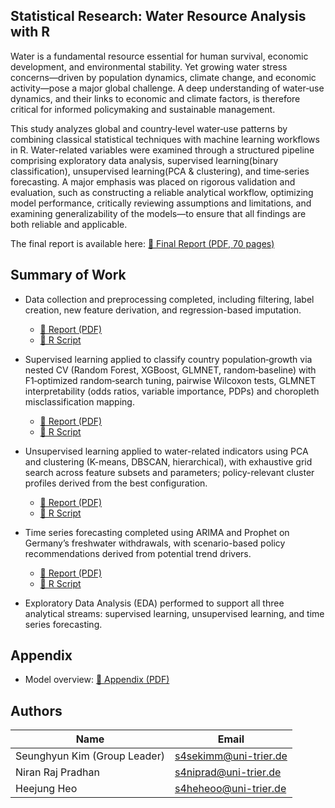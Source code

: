 ## Statistical Research: Water Resource Analysis with R

Water is a fundamental resource essential for human survival, economic development, and environmental stability. Yet growing water stress concerns—driven by population dynamics, climate change, and economic activity—pose a major global challenge. A deep understanding of water‑use dynamics, and their links to economic and climate factors, is therefore critical for informed policymaking and sustainable management.

This study analyzes global and country‑level water‑use patterns by combining classical statistical techniques with machine learning workflows in R. Water-related variables were examined through a structured pipeline comprising exploratory data analysis, supervised learning(binary classification), unsupervised learning(PCA & clustering), and time‑series forecasting. A major emphasis was placed on rigorous validation and evaluation, such as constructing a reliable analytical workflow, optimizing model performance, critically reviewing assumptions and limitations, and examining generalizability of the models—to ensure that all findings are both reliable and applicable.

The final report is available here: [📘 Final Report (PDF, 70 pages)](https://github.com/1798bebe/Statistical-Research-with-R/blob/main/documents/final_report.pdf)

## Summary of Work

- Data collection and preprocessing completed, including filtering, label creation, new feature derivation, and regression-based imputation.
  - [📄 Report (PDF)](https://github.com/1798bebe/Statistical-Research-with-R/blob/main/preprocessing/report_data_preprocessing.pdf)
  - [🧠 R Script](https://github.com/1798bebe/Statistical-Research-with-R/blob/main/preprocessing/preprocessing.R) 

- Supervised learning applied to classify country population‑growth via nested CV (Random Forest, XGBoost, GLMNET, random‑baseline) with F1‑optimized random‑search tuning, pairwise Wilcoxon tests, GLMNET interpretability (odds ratios, variable importance, PDPs) and choropleth misclassification mapping.
  - [📄 Report (PDF)](https://github.com/1798bebe/Statistical-Research-with-R/blob/main/Supervised%20Learning%20%28Regression%2C%20Classification%29/report_supervised_learning.pdf) 
  - [🧠 R Script](https://github.com/1798bebe/Statistical-Research-with-R/blob/main/Supervised%20Learning%20%28Regression%2C%20Classification%29/binary%20classification.R) 

  
- Unsupervised learning applied to water-related indicators using PCA and clustering (K-means, DBSCAN, hierarchical), with exhaustive grid search across feature subsets and parameters; policy-relevant cluster profiles derived from the best configuration.
  - [📄 Report (PDF)](https://github.com/1798bebe/Statistical-Research-with-R/blob/main/unsupervised%20learning(PCA%2C%20clustering)/report_unsupervised_learning.pdf) 
  - [🧠 R Script](https://github.com/1798bebe/Statistical-Research-with-R/blob/main/unsupervised%20learning(PCA%2C%20clustering)/unsupervised_learning.R) 

- Time series forecasting completed using ARIMA and Prophet on Germany’s freshwater withdrawals, with scenario-based policy recommendations derived from potential trend drivers.
  - [📄 Report (PDF)](https://github.com/1798bebe/Statistical-Research-with-R/blob/main/time%20series%20forecasting/report_time_series_forecasting.pdf) 
  - [🧠 R Script](https://github.com/1798bebe/Statistical-Research-with-R/blob/main/time%20series%20forecasting/time_series_forecasting.R) 
  
- Exploratory Data Analysis (EDA) performed to support all three analytical streams: supervised learning, unsupervised learning, and time series forecasting.
  
## Appendix 

- Model overview: [📄 Appendix (PDF)](https://github.com/1798bebe/Statistical-Research-with-R/blob/main/documents/model_explanation.pdf) 

## Authors

| Name                         | Email                    |
|------------------------------|--------------------------|
| Seunghyun Kim (Group Leader) | s4sekimm@uni-trier.de    |
| Niran Raj Pradhan            | s4niprad@uni-trier.de    |
| Heejung Heo                  | s4heheoo@uni-trier.de    |
